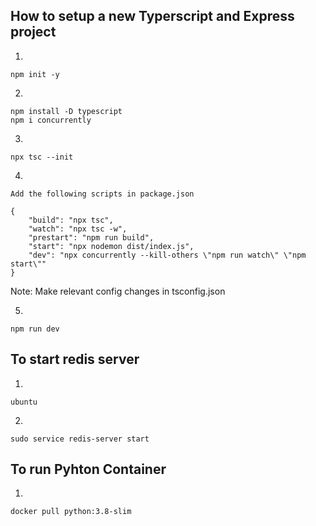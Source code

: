 ## How to setup a new Typerscript and Express project

1.

```
npm init -y
```

2.

```
npm install -D typescript
npm i concurrently
```

3.

```
npx tsc --init
```

4.

```
Add the following scripts in package.json

{
    "build": "npx tsc",
    "watch": "npx tsc -w",
    "prestart": "npm run build",
    "start": "npx nodemon dist/index.js",
    "dev": "npx concurrently --kill-others \"npm run watch\" \"npm start\""
}
```

Note: Make relevant config changes in tsconfig.json

5.

```
npm run dev
```

## To start redis server

1.

```
ubuntu
```

2. 
```
sudo service redis-server start
```

## To run Pyhton Container

1.

```
docker pull python:3.8-slim
```